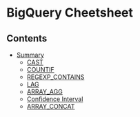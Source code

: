 BigQuery Cheetsheet
================

## Contents

  - [Summary](summary.md)
    - [CAST](summary.md#cast)
    - [COUNTIF](summary.md#countif)
    - [REGEXP_CONTAINS](summary.md#regexp_contains)
    - [LAG](summary.md#lag)
    - [ARRAY_AGG](summary.md#array_agg)
    - [Confidence Interval](summary.md#confidence-interval)
    - [ARRAY_CONCAT](summary.md#array_concat)
